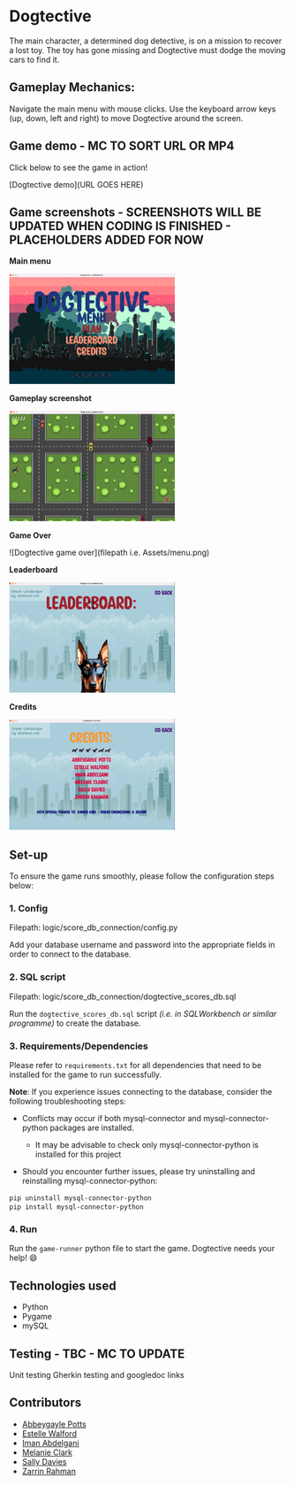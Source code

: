# Dogtective

The main character, a determined dog detective, is on a mission to recover a lost toy. 
The toy has gone missing and Dogtective must dodge the moving cars to find it.

## Gameplay Mechanics:
Navigate the main menu with mouse clicks. 
Use the keyboard arrow keys (up, down, left and right) to move Dogtective around the screen.

## Game demo - MC TO SORT URL OR MP4
Click below to see the game in action!

[Dogtective demo](URL GOES HERE)

## Game screenshots - SCREENSHOTS WILL BE UPDATED WHEN CODING IS FINISHED - PLACEHOLDERS ADDED FOR NOW
**Main menu**

<img src="logic/assets/images/readme/main_menu.png" alt="Dogtective main menu" width="300" height="200">

**Gameplay screenshot**

<img src="logic/assets/images/readme/game_play.png" alt="Game play" width="300" height="200">

**Game Over**

![Dogtective game over](filepath i.e. Assets/menu.png)

**Leaderboard**

<img src="logic/assets/images/readme/leaderboard.png" alt="Leaderboard" width="300" height="200">

**Credits**

<img src="logic/assets/images/readme/credits.png" alt="Credits" width="300" height="200">

## Set-up

To ensure the game runs smoothly, please follow the configuration steps below:

### 1. Config
Filepath: logic/score_db_connection/config.py

Add your database username and password into the appropriate fields in order to connect to the database.

### 2. SQL script
Filepath: logic/score_db_connection/dogtective_scores_db.sql

Run the `dogtective_scores_db.sql` script _(i.e. in SQLWorkbench or similar programme)_ to create the database.

### 3. Requirements/Dependencies
Please refer to `requirements.txt` for all dependencies that need to be installed for the game to run successfully.

**Note**: If you experience issues connecting to the database, consider the following troubleshooting steps:

- Conflicts may occur if both mysql-connector and mysql-connector-python packages are installed.
  - It may be advisable to check only mysql-connector-python is installed for this project


- Should you encounter further issues, please try uninstalling and reinstalling mysql-connector-python:
```
pip uninstall mysql-connector-python
pip install mysql-connector-python
```

### 4. Run

Run the `game-runner` python file to start the game. Dogtective needs your help! 😄


## Technologies used
- Python
- Pygame
- mySQL

## Testing - TBC - MC TO UPDATE
Unit testing 
Gherkin testing and googledoc links

## Contributors
* [Abbeygayle Potts](https://github.com/AbbeygayleP)
* [Estelle Walford](https://github.com/esterwalf)
* [Iman Abdelgani](https://github.com/AversionToDeepWater)
* [Melanie Clark](https://github.com/Melanie-Clark)
* [Sally Davies](https://github.com/baby-sal)
* [Zarrin Rahman](https://github.com/z-for-zarrin)